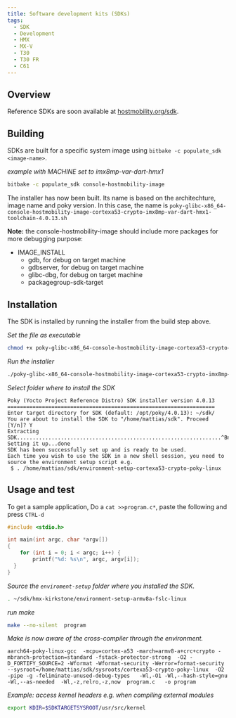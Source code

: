 ```yaml
---
title: Software development kits (SDKs)
tags:
  - SDK
  - Development
  - HMX
  - MX-V
  - T30
  - T30 FR
  - C61
---
```


## Overview

Reference SDKs are soon available at [hostmobility.org/sdk](https://hostmobility.org/sdk).

## Building

SDKs are built for a specific system image using `bitbake -c populate_sdk <image-name>`.

*example with MACHINE set to imx8mp-var-dart-hmx1*
```bash
bitbake -c populate_sdk console-hostmobility-image
```

The installer has now been built. Its name is based on the architechture, image name and poky
version. In this case, the name is
`poky-glibc-x86_64-console-hostmobility-image-cortexa53-crypto-imx8mp-var-dart-hmx1-toolchain-4.0.13.sh`

**Note:** the console-hostmobility-image should include more packages for more debugging purpose:
- IMAGE_INSTALL
    - gdb, for debug on target machine
    - gdbserver, for debug on target machine
    - glibc-dbg, for debug on target machine
    - packagegroup-sdk-target

## Installation

The SDK is installed by running the installer from the build step above. 


*Set the file as executable*
```bash
chmod +x poky-glibc-x86_64-console-hostmobility-image-cortexa53-crypto-imx8mp-var-dart-hmx1-toolchain-4.0.13.sh 
```

*Run the installer*
```bash
./poky-glibc-x86_64-console-hostmobility-image-cortexa53-crypto-imx8mp-var-dart-hmx1-toolchain-4.0.13.sh
```


*Select folder where to install the SDK*
```
Poky (Yocto Project Reference Distro) SDK installer version 4.0.13
==================================================================
Enter target directory for SDK (default: /opt/poky/4.0.13): ~/sdk/
You are about to install the SDK to "/home/mattias/sdk". Proceed [Y/n]? Y
Extracting SDK.................................................................^Bn................................................................................................................................................................done
Setting it up...done
SDK has been successfully set up and is ready to be used.
Each time you wish to use the SDK in a new shell session, you need to source the environment setup script e.g.
 $ . /home/mattias/sdk/environment-setup-cortexa53-crypto-poky-linux
```

## Usage and test

To get a sample application, Do a `cat >>program.c*`, paste the following and press `CTRL-d`

```C
#include <stdio.h>

int main(int argc, char *argv[])
{
    for (int i = 0; i < argc; i++) {
        printf("%d: %s\n", argc, argv[i]);
  }
}
```


*Source the `enviroment-setup` folder where you installed the SDK.*

```bash
. ~/sdk/hmx-kirkstone/environment-setup-armv8a-fslc-linux
```

*run make*
```bash
make --no-silent  program
```
*Make is now aware of the cross-compiler through the environment.*
```
aarch64-poky-linux-gcc  -mcpu=cortex-a53 -march=armv8-a+crc+crypto -mbranch-protection=standard -fstack-protector-strong  -O2 -D_FORTIFY_SOURCE=2 -Wformat -Wformat-security -Werror=format-security --sysroot=/home/mattias/sdk/sysroots/cortexa53-crypto-poky-linux  -O2 -pipe -g -feliminate-unused-debug-types   -Wl,-O1 -Wl,--hash-style=gnu -Wl,--as-needed  -Wl,-z,relro,-z,now  program.c   -o program
```

*Example: access kernel headers e.g. when compiling external modules*
```bash
export KDIR=$SDKTARGETSYSROOT/usr/src/kernel
```

